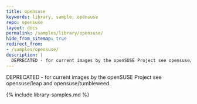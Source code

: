 ```yaml
---
title: opensuse
keywords: library, sample, opensuse
repo: opensuse
layout: docs
permalink: /samples/library/opensuse/
hide_from_sitemap: true
redirect_from:
- /samples/opensuse/
description: |
  DEPRECATED - for current images by the openSUSE Project see opensuse/leap and opensuse/tumbleweed.
---
```


DEPRECATED - for current images by the openSUSE Project see opensuse/leap and opensuse/tumbleweed.


{% include library-samples.md %}
